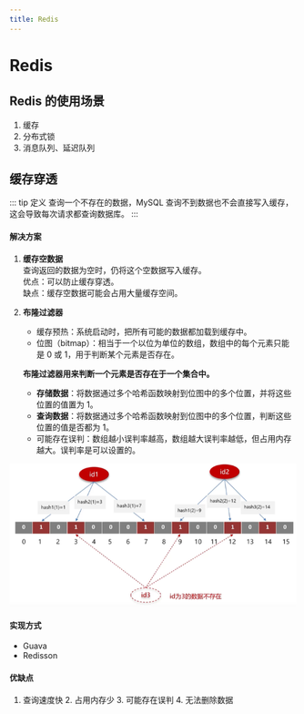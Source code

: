 ```yaml
---
title: Redis
---
```


# Redis

## Redis 的使用场景
1. 缓存
2. 分布式锁
3. 消息队列、延迟队列

## 缓存穿透
::: tip 定义
查询一个不存在的数据，MySQL 查询不到数据也不会直接写入缓存，这会导致每次请求都查询数据库。
:::

#### 解决方案
1. **缓存空数据**  
   查询返回的数据为空时，仍将这个空数据写入缓存。  
   优点：可以防止缓存穿透。  
   缺点：缓存空数据可能会占用大量缓存空间。

2. **布隆过滤器**
    - 缓存预热：系统启动时，把所有可能的数据都加载到缓存中。
    - 位图（bitmap）：相当于一个以位为单位的数组，数组中的每个元素只能是 0 或 1，用于判断某个元素是否存在。

   **布隆过滤器用来判断一个元素是否存在于一个集合中。**
    - **存储数据**：将数据通过多个哈希函数映射到位图中的多个位置，并将这些位置的值置为 1。
    - **查询数据**：将数据通过多个哈希函数映射到位图中的多个位置，判断这些位置的值是否都为 1。
    - 可能存在误判：数组越小误判率越高，数组越大误判率越低，但占用内存越大。误判率是可以设置的。

![布隆过滤器](../../.vuepress/public/assets/redis/bulong.png)

#### 实现方式
- Guava
- Redisson

#### 优缺点
1. 查询速度快 2. 占用内存少 3. 可能存在误判 4. 无法删除数据
